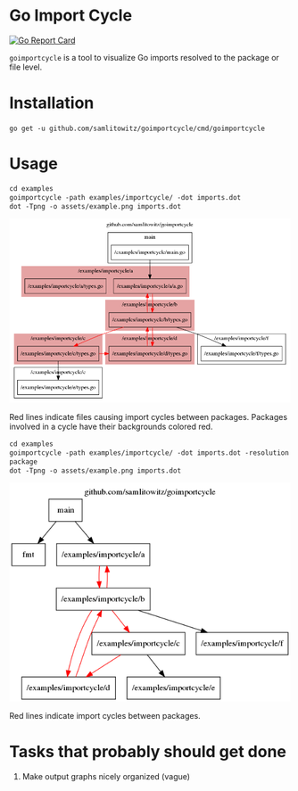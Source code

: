 # Go Import Cycle
[![Go Report Card](https://goreportcard.com/badge/github.com/samlitowitz/goimportcycle)](https://goreportcard.com/report/github.com/samlitowitz/goimportcycle)

`goimportcycle` is a tool to visualize Go imports resolved to the package or file level.

# Installation
`go get -u github.com/samlitowitz/goimportcycle/cmd/goimportcycle`

# Usage
```shell
cd examples
goimportcycle -path examples/importcycle/ -dot imports.dot
dot -Tpng -o assets/example.png imports.dot
```

![Example import graph resolved to the file level](assets/example_file.png?raw=true "Example import graph resolved to the file level")

Red lines indicate files causing import cycles between packages. Packages involved in a cycle have their backgrounds colored red.

```shell
cd examples
goimportcycle -path examples/importcycle/ -dot imports.dot -resolution package
dot -Tpng -o assets/example.png imports.dot
```
![Example import graph resolved to the package level](assets/example_package.png?raw=true "Example import graph resolved to the package level")

Red lines indicate import cycles between packages.

# Tasks that probably should get done
1. Make output graphs nicely organized (vague)
